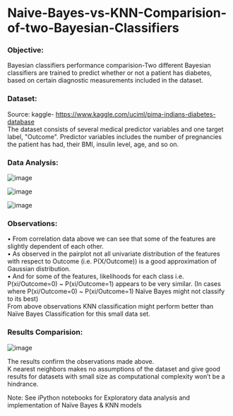 # Naive-Bayes-vs-KNN-Comparision-of-two-Bayesian-Classifiers


### Objective:
Bayesian classifiers performance comparision-Two different Bayesian classifiers are trained to predict whether or not a patient has diabetes, based on certain diagnostic measurements included in the dataset.

### Dataset:
Source: kaggle- https://www.kaggle.com/uciml/pima-indians-diabetes-database <br />
The dataset consists of several medical predictor variables and one target label, "Outcome". Predictor variables includes the number of pregnancies the patient has had, their BMI, insulin level, age, and so on. 

### Data Analysis:

![image](https://user-images.githubusercontent.com/24207916/140412850-b9260fb7-ebeb-4a39-9279-220b830c747a.png)

![image](https://user-images.githubusercontent.com/24207916/140412893-d71c9f11-bfa6-4709-b8c5-cd28650af8f7.png)

![image](https://user-images.githubusercontent.com/24207916/140412924-d6b07946-86f4-43d6-8820-cf66fdaf488c.png)


### Observations:
•	From correlation data above we can see that some of the features are slightly dependent of each other.<br />
•	As observed in the pairplot not all univariate distribution of the features with respect to Outcome (i.e. P(X/Outcome)) is a good approximation of Gaussian distribution.<br />
•	And for some of the features, likelihoods for each class i.e. P(xi/Outcome=0) ~ P(xi/Outcome=1) appears to be very similar. (In cases where P(xi/Outcome=0) ~ P(xi/Outcome=1) Naïve Bayes might not classify to its best)<br />
From above observations KNN classification might perform better than Naïve Bayes Classification for this small data set.<br /> 

### Results Comparision:

![image](https://user-images.githubusercontent.com/24207916/140413488-f6acb680-cac3-4dfa-a9b1-e6849a384c56.png)

The results confirm the observations made above.<br />
K nearest neighbors makes no assumptions of the dataset and give good results for datasets with small size as computational complexity won’t be a hindrance.<br />

Note: See iPython notebooks for Exploratory data analysis and implementation of Naïve Bayes & KNN models

